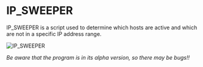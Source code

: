 # IP_SWEEPER
IP_SWEEPER is a script used to determine which hosts are active and which are not in a specific IP address range.



![IP_SWEEPER](sweepp.gif)






*Be aware that the program is in its alpha version, so there may be bugs!!*





